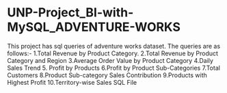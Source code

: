# UNP-Project_BI-with-MySQL_ADVENTURE-WORKS

This project has sql queries of adventure works dataset.
The queries are as follows:- 
1.Total Revenue by Product Category. 
2.Total Revenue by Product Category and Region 
3.Average Order Value by Product Category 
4.Daily Sales Trend 5. Profit by Products 
6.Profit by Product Sub-Categories 
7.Total Customers 
8.Product Sub-category Sales Contribution
9.Products with Highest Profit 
10.Territory-wise Sales SQL File
